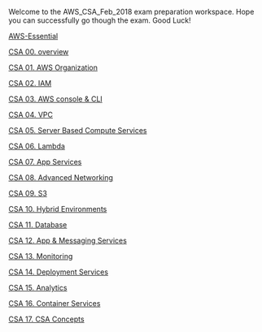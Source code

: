 Welcome to the AWS_CSA_Feb_2018 exam preparation workspace.
Hope you can successfully go though the exam. 
Good Luck!

[AWS-Essential](https://github.com/lannyzhujin/AWS_CSA_Feb_2018/blob/master/Essentials/AWS_Essentials/Home.md)

[CSA 00. overview](https://github.com/lannyzhujin/AWS_CSA_Feb_2018/blob/master/AWS_CSA-Associate/CSA-00.-overview.md)

[CSA 01. AWS Organization](https://github.com/lannyzhujin/AWS_CSA_Feb_2018/blob/master/AWS_CSA-Associate/CSA-01.-AWS-Organization.md)

[CSA 02. IAM](https://github.com/lannyzhujin/AWS_CSA_Feb_2018/blob/master/AWS_CSA-Associate/CSA-02.-IAM.md)

[CSA 03. AWS console & CLI](https://github.com/lannyzhujin/AWS_CSA_Feb_2018/blob/master/AWS_CSA-Associate/CSA-03.-AWS-console-&amp;-CLI.md)

[CSA 04. VPC](https://github.com/lannyzhujin/AWS_CSA_Feb_2018/blob/master/AWS_CSA-Associate/CSA-04.-VPC.md)

[CSA 05. Server Based Compute Services](https://github.com/lannyzhujin/AWS_CSA_Feb_2018/blob/master/AWS_CSA-Associate/CSA-05.-Server-Based-Compute-Services.md)

[CSA 06. Lambda](https://github.com/lannyzhujin/AWS_CSA_Feb_2018/blob/master/AWS_CSA-Associate/CSA-06.-Lambda.md)

[CSA 07. App Services](https://github.com/lannyzhujin/AWS_CSA_Feb_2018/blob/master/AWS_CSA-Associate/CSA-07.-App-Services.md)

[CSA 08. Advanced Networking](https://github.com/lannyzhujin/AWS_CSA_Feb_2018/blob/master/AWS_CSA-Associate/CSA-08.-Advanced-Networking.md)

[CSA 09. S3](https://github.com/lannyzhujin/AWS_CSA_Feb_2018/blob/master/AWS_CSA-Associate/CSA-09.-S3.md)

[CSA 10. Hybrid Environments](https://github.com/lannyzhujin/AWS_CSA_Feb_2018/blob/master/AWS_CSA-Associate/CSA-10.-Hybrid-Environments.md)

[CSA 11. Database](https://github.com/lannyzhujin/AWS_CSA_Feb_2018/blob/master/AWS_CSA-Associate/CSA-11.-Database.md)

[CSA 12. App & Messaging Services](https://github.com/lannyzhujin/AWS_CSA_Feb_2018/blob/master/AWS_CSA-Associate/CSA-12.-App-&amp;-Messaging-Services.md)

[CSA 13. Monitoring](https://github.com/lannyzhujin/AWS_CSA_Feb_2018/blob/master/AWS_CSA-Associate/CSA-13.-Monitoring.md)

[CSA 14. Deployment Services](https://github.com/lannyzhujin/AWS_CSA_Feb_2018/blob/master/AWS_CSA-Associate/CSA-14.-Deployment-Services.md)

[CSA 15. Analytics](https://github.com/lannyzhujin/AWS_CSA_Feb_2018/blob/master/AWS_CSA-Associate/CSA-15.-Analytics.md)

[CSA 16. Container Services](https://github.com/lannyzhujin/AWS_CSA_Feb_2018/blob/master/AWS_CSA-Associate/CSA-16.-Container-Services.md)

[CSA 17. CSA Concepts](https://github.com/lannyzhujin/AWS_CSA_Feb_2018/blob/master/AWS_CSA-Associate/CSA-17.-CSA-Concepts.md)
